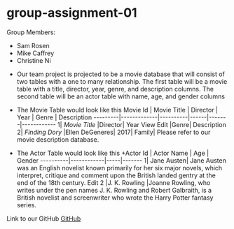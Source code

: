 # group-assignment-01
Group Members:
  * Sam Rosen
  * Mike Caffrey
  * Christine Ni

- Our team project is projected to be a movie database that will consist of two tables with a one to many relationship.
The first table will be a movie table with a title, director, year, genre, and description columns.
The second table will be an actor table with name, age, and gender columns

- The Movie Table would look like this
Movie Id | Movie Title | Director | Year | Genre | Description
---------|-------------|----------|------|-------|------------
1| *Movie Title* |Director|  Year    View    Edit |Genre| Description
2| *Finding Dory* |Ellen DeGeneres| 2017| Family| Please refer to our movie description database.

- The Actor Table would look like this
+Actor Id | Actor Name | Age | Gender
----------|------------|-----|-------
1|	Jane Austen|	Jane Austen was an English novelist known primarily for her six major novels, which interpret, critique and comment upon the British landed gentry at the end of the 18th century.	Edit
2	|J. K. Rowling	|Joanne Rowling, who writes under the pen names J. K. Rowling and Robert Galbraith, is a British novelist and screenwriter who wrote the Harry Potter fantasy series.


Link to our GitHub
[GitHub](https://github.com/chrisni123/group-assignment-01)
